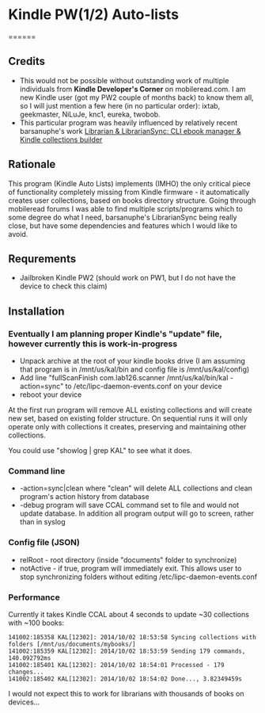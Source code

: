 # Kindle PW(1/2) Auto-lists
======

## Credits

* This would not be possible without outstanding work of multiple individuals from **Kindle Developer's Corner** on mobileread.com. I am new Kindle user (got my PW2 couple of months back) to know them all, so I will just mention a few here (in no particular order): ixtab, geekmaster, NiLuJe, knc1, eureka, twobob.
* This particular program was heavily influenced by relatively recent barsanuphe's work [Librarian & LibrarianSync: CLI ebook manager & Kindle collections builder](http://www.mobileread.com/forums/showthread.php?t=245691)

## Rationale

This program (Kindle Auto Lists) implements (IMHO) the only critical piece of functionality completely missing from Kindle firmware - it automatically creates user collections, based on books directory structure.
Going through mobileread forums I was able to find multiple scripts/programs which to some degree do what I need, barsanuphe's LibrarianSync being really close, but have some dependencies and features which I would like to avoid.

## Requrements

* Jailbroken Kindle PW2 (should work on PW1, but I do not have the device to check this claim)

## Installation
### Eventually I am planning proper Kindle's "update" file, however currently this is **work-in-progress**

* Unpack archive at the root of your kindle books drive (I am assuming that program is in /mnt/us/kal/bin and config file is /mnt/us/kal/config)
* Add line "fullScanFinish    com.lab126.scanner    /mnt/us/kal/bin/kal -action=sync" to /etc/lipc-daemon-events.conf on your device
* reboot your device

At the first run program will remove ALL existing collections and will create new set, based on existing folder structure.
On sequential runs it will only operate only with collections it creates, preserving and maintaining other collections.

You could use "showlog | grep KAL" to see what it does.

### Command line

* -action=sync|clean where "clean" will delete ALL collections and clean program's action history from database
* -debug program will save CCAL command set to file and would not update database. In addition all program output will go to screen, rather than in syslog

### Config file (JSON)

* relRoot - root directory (inside "documents" folder to synchronize)
* notActive - if true, program will immediately exit. This allows user to stop synchronizing folders without editing /etc/lipc-daemon-events.conf

### Performance
Currently it takes Kindle CCAL about 4 seconds to update ~30 collections with ~100 books:
```
141002:185358 KAL[12302]: 2014/10/02 18:53:58 Syncing collections with folders [/mnt/us/documents/mybooks/]
141002:185359 KAL[12302]: 2014/10/02 18:53:59 Sending 179 commands, 140.092792ms
141002:185401 KAL[12302]: 2014/10/02 18:54:01 Processed - 179 changes...
141002:185402 KAL[12302]: 2014/10/02 18:54:02 Done..., 3.82349459s
```
I would not expect this to work for librarians with thousands of books on devices...

